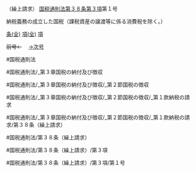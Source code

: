 （繰上請求）
[国税通則法第３８条第３項](国税通則法＿＿＿＿＿第３８条第３項)第１号

納税義務の成立した国税（課税資産の譲渡等に係る消費税を除く。）

[条(全)](国税通則法＿＿＿＿＿第３８条_.md)    [項(全)](国税通則法＿＿＿＿＿第３８条第３項_.md)    [項](国税通則法＿＿＿＿＿第３８条第３項.md)

~~前号←~~　  [→次号](国税通則法＿＿＿＿＿第３８条第３項第２号.md)

#国税通則法

#国税通則法/_第３章国税の納付及び徴収

#国税通則法/_第３章国税の納付及び徴収/_第２節国税の徴収

#国税通則法/_第３章国税の納付及び徴収/_第２節国税の徴収/_第１款納税の請求

#国税通則法/_第３章国税の納付及び徴収/_第２節国税の徴収/_第１款納税の請求/第３８条（繰上請求）

#国税通則法/第３８条（繰上請求）

#国税通則法/第３８条（繰上請求）/第３項

#国税通則法/第３８条（繰上請求）/第３項/第１号

